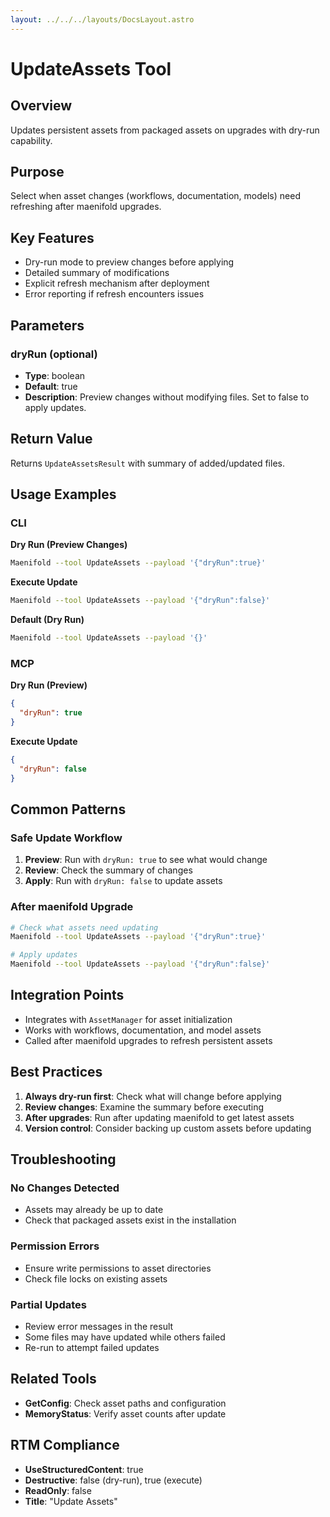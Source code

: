 ```yaml
---
layout: ../../../layouts/DocsLayout.astro
---
```


# UpdateAssets Tool

## Overview
Updates persistent assets from packaged assets on upgrades with dry-run capability.

## Purpose
Select when asset changes (workflows, documentation, models) need refreshing after maenifold upgrades.

## Key Features
- Dry-run mode to preview changes before applying
- Detailed summary of modifications
- Explicit refresh mechanism after deployment
- Error reporting if refresh encounters issues

## Parameters

### dryRun (optional)
- **Type**: boolean
- **Default**: true
- **Description**: Preview changes without modifying files. Set to false to apply updates.

## Return Value
Returns `UpdateAssetsResult` with summary of added/updated files.

## Usage Examples

### CLI

**Dry Run (Preview Changes)**
```bash
Maenifold --tool UpdateAssets --payload '{"dryRun":true}'
```

**Execute Update**
```bash
Maenifold --tool UpdateAssets --payload '{"dryRun":false}'
```

**Default (Dry Run)**
```bash
Maenifold --tool UpdateAssets --payload '{}'
```

### MCP

**Dry Run (Preview)**
```json
{
  "dryRun": true
}
```

**Execute Update**
```json
{
  "dryRun": false
}
```

## Common Patterns

### Safe Update Workflow
1. **Preview**: Run with `dryRun: true` to see what would change
2. **Review**: Check the summary of changes
3. **Apply**: Run with `dryRun: false` to update assets

### After maenifold Upgrade
```bash
# Check what assets need updating
Maenifold --tool UpdateAssets --payload '{"dryRun":true}'

# Apply updates
Maenifold --tool UpdateAssets --payload '{"dryRun":false}'
```

## Integration Points
- Integrates with `AssetManager` for asset initialization
- Works with workflows, documentation, and model assets
- Called after maenifold upgrades to refresh persistent assets

## Best Practices
1. **Always dry-run first**: Check what will change before applying
2. **Review changes**: Examine the summary before executing
3. **After upgrades**: Run after updating maenifold to get latest assets
4. **Version control**: Consider backing up custom assets before updating

## Troubleshooting

### No Changes Detected
- Assets may already be up to date
- Check that packaged assets exist in the installation

### Permission Errors
- Ensure write permissions to asset directories
- Check file locks on existing assets

### Partial Updates
- Review error messages in the result
- Some files may have updated while others failed
- Re-run to attempt failed updates

## Related Tools
- **GetConfig**: Check asset paths and configuration
- **MemoryStatus**: Verify asset counts after update

## RTM Compliance
- **UseStructuredContent**: true
- **Destructive**: false (dry-run), true (execute)
- **ReadOnly**: false
- **Title**: "Update Assets"
